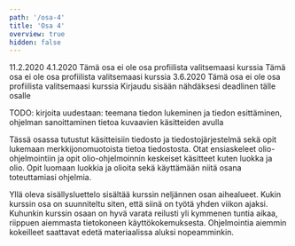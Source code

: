 ```yaml
---
path: '/osa-4'
title: 'Osa 4'
overview: true
hidden: false
---
```


<only-for-course-variant variant="dl">
  <deadline>11.2.2020</deadline>
</only-for-course-variant>

<only-for-course-variant variant="nodl">
  <deadline>4.1.2020</deadline>
</only-for-course-variant>

<only-for-course-variant variant="ohja-dl">
  <deadline>Tämä osa ei ole osa profiilista valitsemaasi kurssia</deadline>
</only-for-course-variant>

<only-for-course-variant variant="ohja-nodl">
  <deadline>Tämä osa ei ole osa profiilista valitsemaasi kurssia</deadline>
</only-for-course-variant>

<only-for-course-variant variant="kesa-dl">
  <deadline>3.6.2020</deadline>
</only-for-course-variant>

<only-for-course-variant variant="kesa-ohja-dl">
  <deadline>Tämä osa ei ole osa profiilista valitsemaasi kurssia</deadline>
</only-for-course-variant>

<only-for-not-logged-in>
  <deadline>Kirjaudu sisään nähdäksesi deadlinen tälle osalle</deadline>
</only-for-not-logged-in>

TODO: kirjoita uudestaan: teemana tiedon lukeminen ja tiedon esittäminen, ohjelman sanoittaminen tietoa kuvaavien käsitteiden avulla

Tässä osassa tutustut käsitteisiin tiedosto ja tiedostojärjestelmä sekä opit lukemaan merkkijonomuotoista tietoa tiedostosta. Otat ensiaskeleet olio-ohjelmointiin ja opit olio-ohjelmoinnin keskeiset käsitteet kuten luokka ja olio. Opit luomaan luokkia ja olioita sekä käyttämään niitä osana toteuttamiasi ohjelmia.


<please-login></please-login>

<pages-in-this-section></pages-in-this-section>

Yllä oleva sisällysluettelo sisältää kurssin neljännen osan aihealueet. Kukin kurssin osa on suunniteltu siten, että siinä on työtä yhden viikon ajaksi. Kuhunkin kurssin osaan on hyvä varata reilusti yli kymmenen tuntia aikaa, riippuen aiemmasta tietokoneen käyttökokemuksesta. Ohjelmointia aiemmin kokeilleet saattavat edetä materiaalissa aluksi nopeamminkin.


<exercises-in-this-section></exercises-in-this-section>
